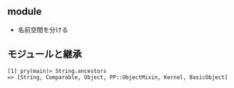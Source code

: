 ## module

- 名前空間を分ける

## モジュールと継承

```
[1] pry(main)> String.ancestors
=> [String, Comparable, Object, PP::ObjectMixin, Kernel, BasicObject]
```

